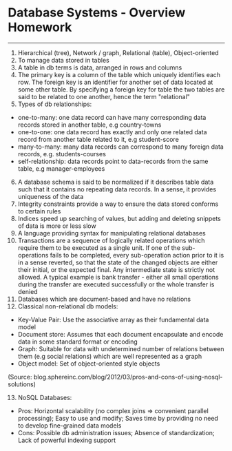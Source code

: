# Database Systems - Overview Homework #

----------
1. Hierarchical (tree), Network / graph, Relational (table), Object-oriented
2. To manage data stored in tables
3. A table in db terms is data, arranged in rows and columns
4. The primary key is a column of the table which uniquely identifies each row. The foreign key is an identifier for another set of data located at some other table. By specifying a foreign key for table the two tables are said to be related to one another, hence the term "relational"
5. Types of db relationships:
 - one-to-many: one data record can have many corresponding data records stored in another table, e.g country-towns
 - one-to-one: one data record has exactly and only one related data record from another table related to it, e.g student-score
 - many-to-many: many data records can correspond to many foreign data records, e.g. students-courses
 - self-relationship: data records point to data-records from the same table, e.g manager-employees
6. A database schema is said to be normalized if it describes table data such that it contains no repeating data records. In a sense, it provides uniqueness of the data
7. Integrity constraints provide a way to ensure the data stored conforms to certain rules
8. Indices speed up searching of values, but adding and deleting snippets of data is more or less slow
9. A language providing syntax for manipulating relational databases
10. Transactions are a sequence of logically related operations which require them to be executed as a single unit. If one of the sub-operations fails to be completed, every sub-operation action prior to it is in a sense reverted, so that the state of the changed objects are either their initial, or the expected final. Any intermediate state is strictly not allowed. A typical example is bank transfer - either all small operations during the transfer are executed successfully or the whole transfer is denied
11. Databases which are document-based and have no relations
12. Classical non-relational db models:
 - Key-Value Pair: Use the associative array as their fundamental data model
 - Document store: Assumes that each document encapsulate and encode data in some standard format or encoding
 - Graph: Suitable for data with undetermined number of relations between them (e.g social relations) which are well represented as a graph
 - Object model: Set of object-oriented style objects

(Source: blog.sphereinc.com/blog/2012/03/pros-and-cons-of-using-nosql-solutions)

13. NoSQL Databases:
 - Pros: Horizontal scalability (no complex joins => convenient parallel processing); Easy to use and modify; Saves time by providing no need to develop fine-grained data models
 - Cons: Possible db administration issues; Absence of standardization; Lack of powerful indexing support